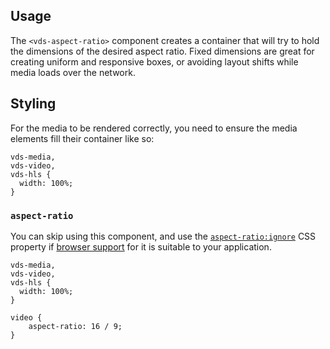 ## Usage

The `<vds-aspect-ratio>` component creates a container that will try to hold the dimensions of the
desired aspect ratio. Fixed dimensions are great for creating uniform and responsive boxes,
or avoiding layout shifts while media loads over the network.

<slot name="usage" />

## Styling

For the media to be rendered correctly, you need to ensure the media elements fill their
container like so:

```css:copy
vds-media,
vds-video,
vds-hls {
  width: 100%;
}
```

### `aspect-ratio`

You can skip using this component, and use the [`aspect-ratio:ignore`](https://developer.mozilla.org/en-US/docs/Web/CSS/aspect-ratio)
CSS property if [browser support](https://caniuse.com/mdn-css_properties_aspect-ratio) for it is
suitable to your application.

```css:copy
vds-media,
vds-video,
vds-hls {
  width: 100%;
}

video {
	aspect-ratio: 16 / 9;
}
```
